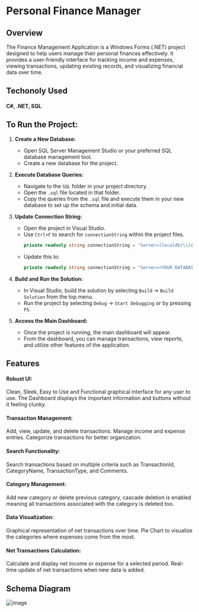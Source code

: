 
# Personal Finance Manager

## Overview

The Finance Management Application is a Windows Forms (.NET) project designed to help users manage their personal finances effectively. It provides a user-friendly interface for tracking income and expenses, viewing transactions, updating existing records, and visualizing financial data over time.

## Techonoly Used
#### C#, .NET, SQL

## To Run the Project:

1. **Create a New Database:**
   - Open SQL Server Management Studio or your preferred SQL database management tool.
   - Create a new database for the project.

2. **Execute Database Queries:**
   - Navigate to the `SQL` folder in your project directory.
   - Open the `.sql` file located in that folder.
   - Copy the queries from the `.sql` file and execute them in your new database to set up the schema and initial data.

3. **Update Connection String:**
   - Open the project in Visual Studio.
   - Use `Ctrl+F` to search for `connectionString` within the project files.
     ```csharp
     private readonly string connectionString = "Server=(localdb)\\login;Database=FinanceTracker;Trusted_Connection=True;";
   - Update this to:
     ```csharp
     private readonly string connectionString = "Server=<YOUR DATABASE SERVER/SOURCE>;Database=<DATABASENAME>;Trusted_Connection=True;";

4. **Build and Run the Solution:**
   - In Visual Studio, build the solution by selecting `Build` -> `Build Solution` from the top menu.
   - Run the project by selecting `Debug` -> `Start Debugging` or by pressing `F5`.

5. **Access the Main Dashboard:**
   - Once the project is running, the main dashboard will appear.
   - From the dashboard, you can manage transactions, view reports, and utilize other features of the application.

## Features
#### Robust UI:
Clean, Sleek, Easy to Use and Functional graphical interface for any user to use. The Dashboard displays the important information and buttons without it feeling clunky.
#### Transaction Management:
Add, view, update, and delete transactions.
Manage income and expense entries.
Categorize transactions for better organization.
#### Search Functionality:
Search transactions based on multiple criteria such as TransactionId, CategoryName, TransactionType, and Comments.
#### Category Management:
Add new category or delete previous category, cascade deletion is enabled meaning all transactions associated with the category is deleted too. 
#### Data Visualization:
Graphical representation of net transactions over time. Pie Chart to visualize the categories where expenses come from the most.
#### Net Transactions Calculation:
Calculate and display net income or expense for a selected period.
Real-time update of net transactions when new data is added.

## Schema Diagram
![image](https://github.com/user-attachments/assets/ceb68113-24ff-4447-87b0-a0b57c123bc9)


